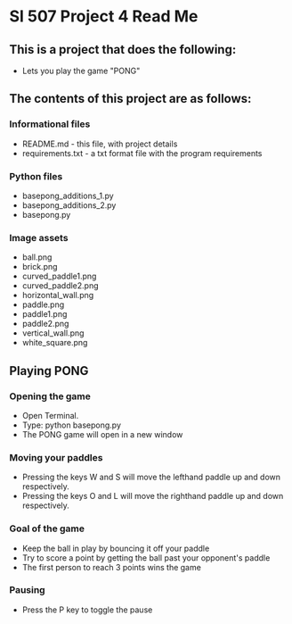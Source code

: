 # SI 507 Project 4 Read Me
## This is a project that does the following:
* Lets you play the game "PONG"


## The contents of this project are as follows:
### Informational files
* README.md - this file, with project details
* requirements.txt - a txt format file with the program requirements

### Python files
* basepong_additions_1.py
* basepong_additions_2.py
* basepong.py

### Image assets
* ball.png
* brick.png
* curved_paddle1.png
* curved_paddle2.png
* horizontal_wall.png
* paddle.png
* paddle1.png
* paddle2.png
* vertical_wall.png
* white_square.png


## Playing PONG
### Opening the game
* Open Terminal.
* Type: python basepong.py
* The PONG game will open in a new window

### Moving your paddles
* Pressing the keys W and S will move the lefthand paddle up and down respectively.
* Pressing the keys O and L will move the righthand paddle up and down respectively.

### Goal of the game
* Keep the ball in play by bouncing it off your paddle
* Try to score a point by getting the ball past your opponent's paddle
* The first person to reach 3 points wins the game

### Pausing
* Press the P key to toggle the pause
